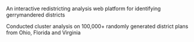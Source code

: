  An interactive redistricting analysis web platform for identifying gerrymandered districts

 Conducted cluster analysis on 100,000+ randomly generated district plans from Ohio, Florida and Virginia
